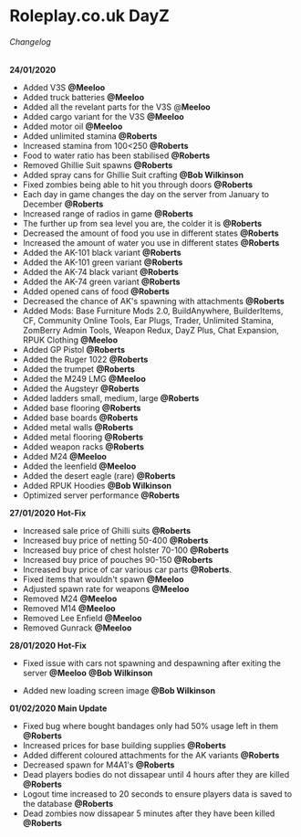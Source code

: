 # Roleplay.co.uk DayZ
###### Changelog 

**24/01/2020**
- Added V3S **@Meeloo**
- Added truck batteries **@Meeloo**
- Added all the revelant parts for the V3S @**Meeloo**
- Added cargo variant for the V3S **@Meeloo**
- Added motor oil **@Meeloo**
- Added unlimited stamina **@Roberts**
- Increased stamina from 100<250 **@Roberts**
- Food to water ratio has been stabilised **@Roberts**
- Removed Ghillie Suit spawns **@Roberts**
- Added spray cans for Ghillie Suit crafting **@Bob Wilkinson**
- Fixed zombies being able to hit you through doors **@Roberts**
- Each day in game changes the day on the server from January to December **@Roberts**
- Increased range of radios in game  **@Roberts**
- The further up from sea level you are, the colder it is **@Roberts**
- Decreased the amount of food you use in different states **@Roberts**
- Increased the amount of water you use in different states **@Roberts**
- Added the AK-101 black variant **@Roberts**
- Added the AK-101 green variant **@Roberts**
- Added the AK-74 black variant **@Roberts**
- Added the AK-74 green variant **@Roberts**
- Added opened cans of food **@Roberts**
- Decreased the chance of AK's spawning with attachments **@Roberts**
- Added Mods: Base Furniture Mods 2.0, BuildAnywhere, BuilderItems, CF, Community Online Tools, Ear Plugs, Trader, Unlimited Stamina, ZomBerry Admin Tools, Weapon Redux, DayZ Plus, Chat Expansion, RPUK Clothing **@Meeloo**
- Added GP Pistol **@Roberts**
- Added the Ruger 1022 **@Roberts**
- Added the trumpet **@Roberts**
- Added the M249 LMG **@Meeloo**
- Added the Augsteyr **@Roberts**
- Added ladders small, medium, large **@Roberts**
- Added base flooring **@Roberts**
- Added base boards **@Roberts**
- Added metal walls **@Roberts**
- Added metal flooring **@Roberts**
- Added weapon racks **@Roberts**
- Added M24 **@Meeloo**
- Added the leenfield **@Meeloo**
- Added the desert eagle (rare) **@Roberts**
- Added RPUK Hoodies **@Bob Wilkinson**
- Optimized server performance **@Roberts**


**27/01/2020 Hot-Fix**

- Increased sale price of Ghilli suits **@Roberts**
- Increased buy price of netting 50-400 **@Roberts**
- Increased buy price of chest holster 70-100 **@Roberts**
- Increased buy price of pouches 90-150 **@Roberts**
- Increased buy price of car various car parts **@Roberts**.
- Fixed items that wouldn't spawn **@Meeloo**
- Adjusted spawn rate for weapons **@Meeloo**
- Removed M24 **@Meeloo**
- Removed M14 **@Meeloo**
- Removed Lee Enfield **@Meeloo**
- Removed Gunrack **@Meeloo**

**28/01/2020 Hot-Fix**

- Fixed issue with cars not spawning and despawning after exiting the server **@Meeloo** **@Bob Wilkinson**

- Added new loading screen image **@Bob Wilkinson**


**01/02/2020 Main Update** 
- Fixed bug where bought bandages only had 50% usage left in them **@Roberts**
- Increased prices for base building supplies **@Roberts**
- Added different coloured attachments for the AK variants **@Roberts**
- Decreased spawn for M4A1's **@Roberts**
- Dead players bodies do not dissapear until 4 hours after they are killed **@Roberts**
- Logout time increased to 20 seconds to ensure players data is saved to the database **@Roberts**
- Dead zombies now dissapear 5 minutes after they have been killed **@Roberts**
